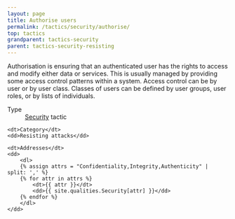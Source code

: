 ```yaml
---
layout: page
title: Authorise users
permalink: /tactics/security/authorise/
top: tactics
grandparent: tactics-security
parent: tactics-security-resisting
---
```


Authorisation is ensuring that an authenticated user has the rights to access and modify either data or services. This is usually managed by providing some
access control patterns within a system. Access control can be by user or by user class. Classes of users can be defined by user groups, user roles, or by
lists of individuals.

<dl>
    <dt>Type</dt>
    <dd><a href="{{ '/quality/security/' | relative_url }}">Security</a> tactic</dd>
    
    <dt>Category</dt>
    <dd>Resisting attacks</dd>
    
    <dt>Addresses</dt>
    <dd>
        <dl>
        {% assign attrs = "Confidentiality,Integrity,Authenticity" | split: ',' %}
        {% for attr in attrs %}
            <dt>{{ attr }}</dt>
            <dd>{{ site.qualities.Security[attr] }}</dd>
        {% endfor %}
        </dl>
    </dd>
</dl>
